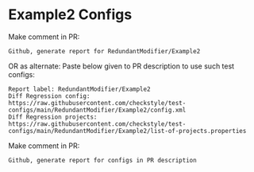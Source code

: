 # Example2 Configs
Make comment in PR:
```
Github, generate report for RedundantModifier/Example2
```
OR as alternate:
Paste below given to PR description to use such test configs:
```
Report label: RedundantModifier/Example2
Diff Regression config: https://raw.githubusercontent.com/checkstyle/test-configs/main/RedundantModifier/Example2/config.xml
Diff Regression projects: https://raw.githubusercontent.com/checkstyle/test-configs/main/RedundantModifier/Example2/list-of-projects.properties
```
Make comment in PR:
```
Github, generate report for configs in PR description
```
